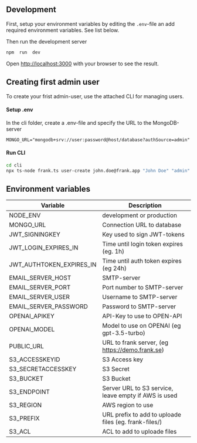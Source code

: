  

## Development

First, setup your environment variables by editing the `.env`-file an add required environment variables. See list below.

Then run the development server

  
```bash
npm  run  dev
```

Open [http://localhost:3000](http://localhost:3000) with your browser to see the result.


## Creating first admin user

To create your frist admin-user, use the attached CLI for managing users.

#### Setup .env
In the cli folder, create a .env-file and specify the URL to the MongoDB-server

````
MONGO_URL="mongodb+srv://user:password@host/database?authSource=admin"
````

#### Run CLI
```bash
cd cli
npx ts-node frank.ts user-create john.doe@frank.app "John Doe" "admin"
```



 
## Environment variables

| Variable | Description 
|--|--
|NODE_ENV  |development or production  |
|MONGO_URL  |Connection URL to database  |
|JWT_SIGNINGKEY  | Key used to sign JWT-tokens  |
|JWT_LOGIN_EXPIRES_IN  | Time until login token expires  (eg. 1h) |
|JWT_AUTHTOKEN_EXPIRES_IN  |Time until auth token expires  (eg 24h) |
|EMAIL_SERVER_HOST  | SMTP-server |
|EMAIL_SERVER_PORT  |Port number to SMTP-server |
|EMAIL_SERVER_USER  | Username to SMTP-server |
|EMAIL_SERVER_PASSWORD  | Password to SMTP-server |
|OPENAI_APIKEY  | API-Key to use to OPEN-API |
|OPENAI_MODEL  | Model to use on OPENAI (eg gpt-3.5-turbo) |
|PUBLIC_URL  | URL to frank server, (eg https://demo.frank.se) |
|S3_ACCESSKEYID  | S3 Access key |
|S3_SECRETACCESSKEY  | S3 Secret |
|S3_BUCKET  | S3 Bucket |
|S3_ENDPOINT  | Server URL to S3 service, leave empty if AWS is used |
|S3_REGION  | AWS region to use |
|S3_PREFIX  | URL prefix to add to uploade files (eg. frank-files/) |
|S3_ACL  | ACL to add to uploade files |  


